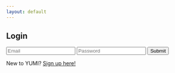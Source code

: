 ```yaml
---
layout: default
---
```


## Login

 <div>
    <input type="text" id="email" name="email" placeholder="Email" required>
    <input type="password" id="password" name="password" placeholder="Password" required>
    <button type="submit" onclick="loginForm()">Submit</button>
</div>

<p>New to YUMI?  <a href="{{site.baseurl}}/signup">Sign up here!</a></p>

<script>
    if (sessionStorage["login"]){
      location.href = "{{site.baseurl}}";
    }

    function loginForm() {
        let email = document.getElementById("email").value;
        let password = document.getElementById("password").value;
        console.log(email);
        data = {email: email, password: password}
        console.log(data);

        fetch(`http://csatri1.tk/authenticate`, {
          method: "POST",
          cache: 'default',
          credentials: 'include',
          headers: {'Content-Type': "application/json"},
          body: JSON.stringify(data)})
          .then((data) => {
            console.log(data);
            if (data.status == 401) {
              alert("Invalid credentials");
            } else {
              alert("You are logged in!");
              sessionStorage.setItem("login", email);
              window.location.href = "{{site.baseurl}}";
            }
          });
      }
</script>